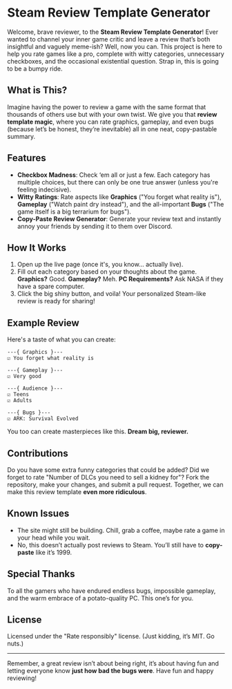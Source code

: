 # Steam Review Template Generator

Welcome, brave reviewer, to the **Steam Review Template Generator**! Ever wanted to channel your inner game critic and leave a review that’s both insightful and vaguely meme-ish? Well, now you can. This project is here to help you rate games like a pro, complete with witty categories, unnecessary checkboxes, and the occasional existential question. Strap in, this is going to be a bumpy ride.

## What is This?
Imagine having the power to review a game with the same format that thousands of others use but with your own twist. We give you that **review template magic**, where you can rate graphics, gameplay, and even bugs (because let’s be honest, they’re inevitable) all in one neat, copy-pastable summary.

## Features
- **Checkbox Madness**: Check ‘em all or just a few. Each category has multiple choices, but there can only be one true answer (unless you're feeling indecisive).
- **Witty Ratings**: Rate aspects like **Graphics** ("You forget what reality is"), **Gameplay** ("Watch paint dry instead"), and the all-important **Bugs** ("The game itself is a big terrarium for bugs").
- **Copy-Paste Review Generator**: Generate your review text and instantly annoy your friends by sending it to them over Discord.

## How It Works
1. Open up the live page (once it's, you know... actually live).
2. Fill out each category based on your thoughts about the game. **Graphics?** Good. **Gameplay?** Meh. **PC Requirements?** Ask NASA if they have a spare computer.
3. Click the big shiny button, and voila! Your personalized Steam-like review is ready for sharing!

## Example Review
Here's a taste of what you can create:
```
---{ Graphics }---
☑ You forget what reality is

---{ Gameplay }---
☑ Very good

---{ Audience }---
☑ Teens
☑ Adults

---{ Bugs }---
☑ ARK: Survival Evolved
```
You too can create masterpieces like this. **Dream big, reviewer.**

## Contributions
Do you have some extra funny categories that could be added? Did we forget to rate "Number of DLCs you need to sell a kidney for"? Fork the repository, make your changes, and submit a pull request. Together, we can make this review template **even more ridiculous**.

## Known Issues
- The site might still be building. Chill, grab a coffee, maybe rate a game in your head while you wait.
- No, this doesn’t actually post reviews to Steam. You’ll still have to **copy-paste** like it’s 1999.

## Special Thanks
To all the gamers who have endured endless bugs, impossible gameplay, and the warm embrace of a potato-quality PC. This one’s for you.

## License
Licensed under the "Rate responsibly" license. (Just kidding, it’s MIT. Go nuts.)

---
Remember, a great review isn’t about being right, it’s about having fun and letting everyone know **just how bad the bugs were**. Have fun and happy reviewing!


